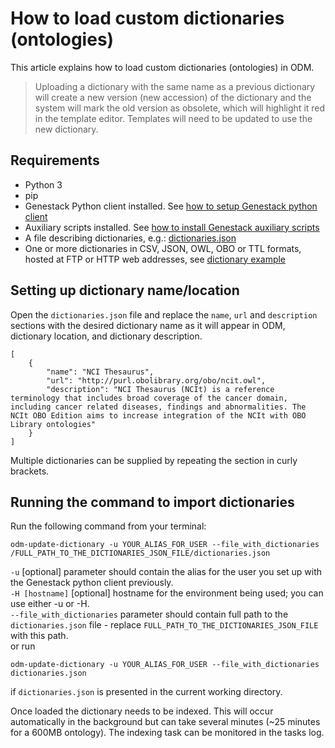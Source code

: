 # How to load custom dictionaries (ontologies)

This article explains how to load custom dictionaries (ontologies) in ODM.

> Uploading a dictionary with the same name as a previous dictionary will create a new version (new accession) of the dictionary and the system will mark the old version as obsolete, which will highlight it red in the template editor. Templates will need to be updated to use the new dictionary.

## Requirements

-   Python 3
-   pip
-   Genestack Python client installed. See [how to setup Genestack python client](../packages-to-install/genestack-python-client.md)
-   Auxiliary scripts installed. See [how to install Genestack auxiliary scripts](../packages-to-install/genestack-auxiliary-scripts.md)
-   A file describing dictionaries, e.g.: [dictionaries.json](loading-new-ontology/dictionaries.json)
-   One or more dictionaries in CSV, JSON, OWL, OBO or TTL formats, hosted at FTP or HTTP web addresses, see [dictionary example](http://purl.obolibrary.org/obo/go.owl)

## Setting up dictionary name/location

Open the `dictionaries.json` file and replace the `name`, `url` and `description` sections with the desired dictionary name as it will appear in ODM, dictionary location, and dictionary description.

```
[
    {
        "name": "NCI Thesaurus",
        "url": "http://purl.obolibrary.org/obo/ncit.owl",
        "description": "NCI Thesaurus (NCIt) is a reference terminology that includes broad coverage of the cancer domain, including cancer related diseases, findings and abnormalities. The NCIt OBO Edition aims to increase integration of the NCIt with OBO Library ontologies"
    }
]
```

Multiple dictionaries can be supplied by repeating the section in curly brackets.

## Running the command to import dictionaries

Run the following command from your terminal:

```shell
odm-update-dictionary -u YOUR_ALIAS_FOR_USER --file_with_dictionaries /FULL_PATH_TO_THE_DICTIONARIES_JSON_FILE/dictionaries.json
```

`-u` [optional] parameter should contain the alias for the user you set up with the Genestack python client previously. \
`-H [hostname]` [optional] hostname for the environment being used; you can use either -u or -H. \
`--file_with_dictionaries` parameter should contain full path to the `dictionaries.json` file - replace `FULL_PATH_TO_THE_DICTIONARIES_JSON_FILE` with this path. \
or run

```shell
odm-update-dictionary -u YOUR_ALIAS_FOR_USER --file_with_dictionaries dictionaries.json
```

if `dictionaries.json` is presented in the current working directory.

Once loaded the dictionary needs to be indexed. This will occur automatically in the background but can take several minutes (~25 minutes for a 600MB ontology). The indexing task can be monitored in the tasks log.
